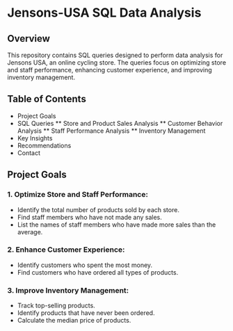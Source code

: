 # Jensons-USA SQL Data Analysis
## Overview
This repository contains SQL queries designed to perform data analysis for Jensons USA, an online cycling store. The queries focus on optimizing store and staff performance, enhancing customer experience, and improving inventory management.
## Table of Contents
* Project Goals
* SQL Queries
** Store and Product Sales Analysis
** Customer Behavior Analysis
** Staff Performance Analysis
** Inventory Management
* Key Insights
* Recommendations
* Contact
## Project Goals
### 1. Optimize Store and Staff Performance:
* Identify the total number of products sold by each store.
* Find staff members who have not made any sales.
* List the names of staff members who have made more sales than the average.
### 2. Enhance Customer Experience:
* Identify customers who spent the most money.
* Find customers who have ordered all types of products.
### 3. Improve Inventory Management:
* Track top-selling products.
* Identify products that have never been ordered.
* Calculate the median price of products.
